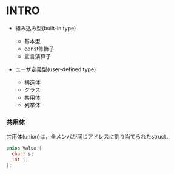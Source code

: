 # INTRO

- 組み込み型(built-in type)
  - 基本型
  - const修飾子
  - 宣言演算子

- ユーザ定義型(user-defined type)
  - 構造体
  - クラス
  - 共用体
  - 列挙体


### 共用体
共用体(union)は，全メンバが同じアドレスに割り当てられたstruct．

```cpp
union Value {
  char* s;
  int i;
};
```
